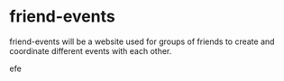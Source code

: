 # friend-events

friend-events will be a website used for groups of friends to create and coordinate different events with each other.

efe
